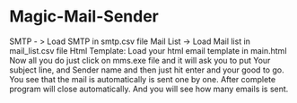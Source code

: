 # Magic-Mail-Sender
 SMTP - > Load SMTP in smtp.csv file
 Mail List -> Load Mail list in mail_list.csv file
 Html Template: Load your html email template in main.html
 Now all you do just click on mms.exe file and it will ask you to put
 Your subject line, and Sender name and then just hit enter and your good to go.
 You see that the mail is automatically is sent one by one.
 After complete program will close automatically.
 And you will see how many emails is sent.

